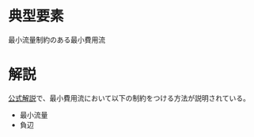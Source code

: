 # 典型要素

最小流量制約のある最小費用流

# 解説

[公式解説](https://www.youtube.com/watch?v=nXyz3oUEidc&t=11275s)で、最小費用流において以下の制約をつける方法が説明されている。


* 最小流量
* 負辺
